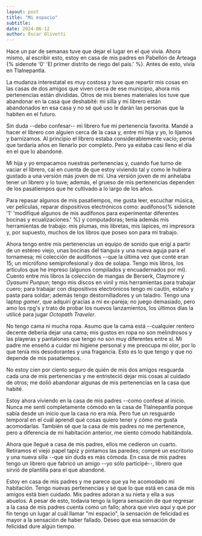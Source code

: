 ```yaml
---
layout: post
title: "Mi espacio"
subtitle: 
date: 2024-06-12
author: Oscar Olivetti
---
```


Hace un par de semanas tuve que dejar el lugar en el que vivía. 
Ahora mismo, al escribir esto, estoy en casa de mis padres en Pabellón de Arteaga {% sidenote '0' 'El primer distrito de riego del país.' %}. Antes de esto, vivía en Tlalnepantla.

La mudanza interestatal es muy costosa y tuve que repartir mis cosas en las casas de dos amigos que viven cerca de ese municipio, ahora mis pertenencias están divididas.
Otros de mis bienes materiales los tuve que abandonar en la casa que deshabité: mi silla y mi librero están abandonados en esa casa y no sé qué uso le darán las personas que la habiten en el futuro.

Sin duda --debo confesar-- mi librero fue mi pertenencia favorita.
Mandé a hacer el librero con alguien cerca de la casa y, entre mi hija y yo, lo lijamos y barnizamos.
Al principio el librero estaba considerablemente vacío; pensé que tardaría años en llenarlo por completo.
Pero ya estaba casi lleno el día en el que lo abandoné.

Mi hija y yo empacamos nuestras pertenencias y, cuando fue turno de vaciar el librero, caí en cuenta de que estoy viviendo tal y como le hubiera gustado a una versión más joven de mí.
Una versión joven de mí anhelaba tener un librero y lo tuve; además, el grueso de mis pertenencias dependen de los pasatiempos que he cultivado a lo largo de los años.

Para repasar algunos de mis pasatiempos, me gusta leer, escuchar música, ver películas, reparar dispositivos electrónicos como: audífonos{% sidenote '1' 'modifiqué algunos de mis audífonos para experimentar diferentes bocinas y ecualizaciones.' %} y computadoras; tenía además mis herramientas de trabajo: mis plumas, mis libretas, mis lapices, mi impresora y, por supuesto, muchos de los libros que poseo son para mi trabajo.

Ahora tengo entre mis pertenencias un equipo de sonido que erigí a partir de un estéreo viejo, unas bocinas del tianguis y una nueva aguja para el tornamesa; mi colección de audífonos --que la última vez que conté eran 15; un micrófono semiprofesional y dos de solapa.
Tengo mis libros, los artículos que he impreso (algunos compilados y encuadernados por mí).
Cuento entre mis libros la colección de mangas de Berserk, Claymore y _Oyasumi Punpun_; tengo mis discos en vinil y mis herramientas para trabajar cuero; para trabajar con dispositivos electrónicos tengo mi cautín, estaño y pasta para soldar; además tengo destornilladores y un taladro.
Tengo una laptop _gamer_, que adquirí gracias a mi ex-pareja; no juego demasiado, pero amo los rpg's y trato de probar los nuevos lanzamientos, los últimos días la utilicé para jugar _Octopath Traveler_. 

No tengo cama ni mucha ropa.
Asumo que la cama está --cualquier rentero decente debería dejar una cama; mis gustos en ropa no son melindrosos y las playeras y pantalones que tengo no son muy diferentes entre sí.
Mi padre me enseñó a cuidar mi higiene personal y me preocupa mi olor, por lo que tenía mis desodorantes y una fragancia.
Esto es lo que tengo y que no depende de mis pasatiempos.

No estoy cien por ciento seguro de quién de mis dos amigos resguarda cada una de mis pertenencias y me entristeció dejar mis cosas al cuidado de otros; me dolió abandonar algunas de mis pertenencias en la casa que habité.

Estoy ahora viviendo en la casa de mis padres --como confesé al inicio.
Nunca me sentí completamente cómodo en la casa de Tlalnepantla porque sabía desde un inicio que la casa no era mía.
Pero fue un resguardo temporal en el cuál aprendí qué cosas quiero tener y cómo me gusta acomodarlas.
También sé que la casa de mis padres no me pertenence, pero a diferencia de mi habitación anterior, me siento cómodo habitándola.

Ahora que llegué a casa de mis padres, ellos me cedieron un cuarto.
Retiramos el viejo papel tapiz y pintamos las paredes; compré un escritorio y una nueva silla --que sin duda es más cómoda.
En casa de mis padres tengo un librero que fabricó un amigo --yo sólo participé--, librero que sirvió de plantilla para el que abandoné.

Estoy en casa de mis padres y me parece que ya he acomodado mi habitación.
Tengo nuevas pertenencias y sé que lo que está en casa de mis amigos está bien cuidado.
Mis padres adoran a su nieta y ella a sus abuelos.
A pesar de esto, todavía tengo la ligera sensación de que regresar a la casa de mis padres cuenta como un fallo; ahora que vivo aquí y que por fin tengo un lugar al cuál llamar "mi espacio", la sensación de felicidad es mayor a la sensación de haber fallado.
Deseo que esa sensación de felicidad dure algún tiempo.





